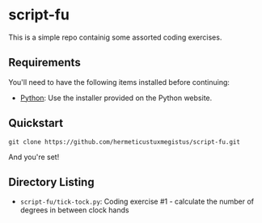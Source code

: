 # script-fu

This is a simple repo containig some assorted coding exercises.

## Requirements

You'll need to have the following items installed before continuing:

  * [Python](http://python.org): Use the installer provided on the Python website.

## Quickstart

```cli
git clone https://github.com/hermeticustuxmegistus/script-fu.git
```

And you're set!

## Directory Listing

  * `script-fu/tick-tock.py`: Coding exercise #1 - calculate the number of degrees in between clock hands
